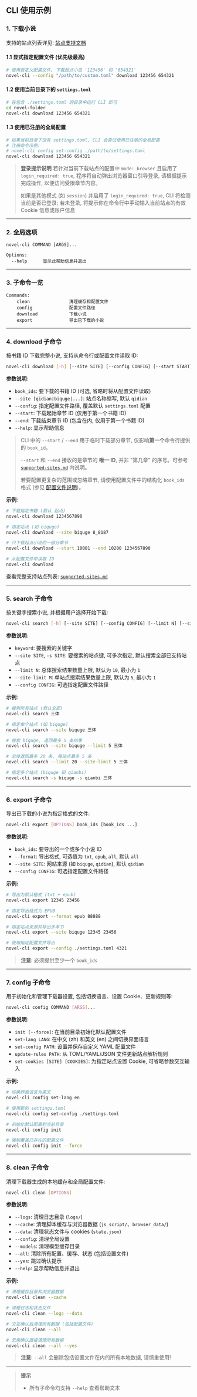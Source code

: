## CLI 使用示例

### 1. 下载小说

支持的站点列表详见: [站点支持文档](./4-supported-sites.md)

#### 1.1 显式指定配置文件 (优先级最高)

```bash
# 使用自定义配置文件, 下载起点小说 '123456' 和 '654321'
novel-cli --config "/path/to/custom.toml" download 123456 654321
```

#### 1.2 使用当前目录下的 `settings.toml`

```bash
# 在包含 ./settings.toml 的目录中运行 CLI 即可
cd novel-folder
novel-cli download 123456 654321
```

#### 1.3 使用已注册的全局配置

```bash
# 如果当前目录下没有 settings.toml, CLI 会尝试使用已注册的全局配置
# 注册命令示例:
# novel-cli config set-config ./path/to/settings.toml
novel-cli download 123456 654321
```

> **登录提示说明**
> 若针对当前下载站点的配置中 `mode: browser` 且启用了 `login_required: true`, 程序将自动弹出浏览器窗口引导登录,
> 请根据提示完成操作, 以便访问受限章节内容。
>
> 如果是其他模式 (如 `session`) 并启用了 `login_required: true`, CLI 将检测当前是否已登录;
> 若未登录, 将提示你在命令行中手动输入当前站点的有效 Cookie 信息或账户信息

---

### 2. 全局选项

```text
novel-cli COMMAND [ARGS]...

Options:
  --help      显示此帮助信息并退出
```

---

### 3. 子命令一览

```text
Commands:
    clean               清理缓存和配置文件
    config              配置文件路径
    download            下载小说
    export              导出已下载的小说
```

---

### 4. download 子命令

按书籍 ID 下载完整小说, 支持从命令行或配置文件读取 ID:

```bash
novel-cli download [-h] [--site SITE] [--config CONFIG] [--start START] [--end END] [book_ids ...]
```

**参数说明**:

* `book_ids`: 要下载的书籍 ID (可选, 省略时将从配置文件读取)
* `--site [qidian|biquge|...]`: 站点名称缩写, 默认 `qidian`
* `--config`: 指定配置文件路径, 覆盖默认 `settings.toml` 配置
* `--start`: 下载起始章节 ID (仅用于第一个书籍 ID)
* `--end`: 下载结束章节 ID (包含在内, 仅用于第一个书籍 ID)
* `--help`: 显示帮助信息

> CLI 中的 `--start` / `--end` 用于临时下载部分章节, 仅影响**第一个**命令行提供的 `book_id`。
>
> `--start` 和 `--end` 接收的是章节的 **唯一 ID**, 并非 "第几章" 的序号。可参考 [`supported-sites.md`](./4-supported-sites.md) 内说明。
>
> 若要配置更复杂的范围或忽略章节, 请使用配置文件中的结构化 `book_ids` 格式 (参见 [配置文件说明](./3-settings-schema.md))。

**示例**:

```bash
# 下载指定书籍 (默认 起点)
novel-cli download 1234567890

# 指定站点 (如 biquge)
novel-cli download --site biquge 8_8187

# 只下载起点小说的一部分章节
novel-cli download --start 10001 --end 10200 1234567890

# 从配置文件中读取 ID
novel-cli download
```

查看完整支持站点列表: [`supported-sites.md`](./4-supported-sites.md)

---

### 5. search 子命令

按关键字搜索小说, 并根据用户选择开始下载:

```bash
novel-cli search [-h] [--site SITE] [--config CONFIG] [--limit N] [--site-limit M] keyword
```

**参数说明**:

* `keyword`: 要搜索的关键字
* `--site SITE`, `-s SITE`: 要搜索的站点键, 可多次指定, 默认搜索全部已支持站点
* `--limit N`: 总体搜索结果数量上限, 默认为 `10`, 最小为 `1`
* `--site-limit M`: 单站点搜索结果数量上限, 默认为 `5`, 最小为 `1`
* `--config CONFIG`: 可选指定配置文件路径

**示例**:

```bash
# 搜索所有站点 (默认全部)
novel-cli search 三体

# 指定单个站点 (如 biquge)
novel-cli search --site biquge 三体

# 搜索 biquge, 返回最多 5 条结果
novel-cli search --site biquge --limit 5 三体

# 总体返回最多 20 条, 每站点最多 5 条
novel-cli search --limit 20 --site-limit 5 三体

# 指定多个站点 (biquge 和 qianbi)
novel-cli search -s biquge -s qianbi 三体
```

---

### 6. export 子命令

导出已下载的小说为指定格式的文件:

```bash
novel-cli export [OPTIONS] book_ids [book_ids ...]
```

**参数说明**:

* `book_ids`: 要导出的一个或多个小说 ID
* `--format`: 导出格式, 可选值为 `txt`, `epub`, `all`, 默认 `all`
* `--site SITE`: 网站来源 (如 `biquge`, `qidian`), 默认 `qidian`
* `--config CONFIG`: 可选指定配置文件路径

**示例:**

```bash
# 导出为默认格式 (txt + epub)
novel-cli export 12345 23456

# 指定导出格式为 EPUB
novel-cli export --format epub 88888

# 指定站点来源并导出多本书
novel-cli export --site biquge 12345 23456

# 使用指定配置文件导出
novel-cli export --config ./settings.toml 4321
```

> **注意**: 必须提供至少一个 `book_ids`

---

### 7. config 子命令

用于初始化和管理下载器设置, 包括切换语言、设置 Cookie、更新规则等:

```bash
novel-cli config COMMAND [ARGS]...
```

**参数说明**:

* `init [--force]`: 在当前目录初始化默认配置文件
* `set-lang LANG`: 在中文 (zh) 和英文 (en) 之间切换界面语言
* `set-config PATH`: 设置并保存自定义 YAML 配置文件
* `update-rules PATH`: 从 TOML/YAML/JSON 文件更新站点解析规则
* `set-cookies [SITE] [COOKIES]`: 为指定站点设置 Cookie, 可省略参数交互输入

**示例:**

```bash
# 切换界面语言为英文
novel-cli config set-lang en

# 使用新的 settings.toml
novel-cli config set-config ./settings.toml

# 初始化默认配置到当前目录
novel-cli config init

# 强制覆盖已存在的配置文件
novel-cli config init --force
```

---

### 8. clean 子命令

清理下载器生成的本地缓存和全局配置文件:

```bash
novel-cli clean [OPTIONS]
```

**参数说明**:

* `--logs`: 清理日志目录 (`logs/`)
* `--cache`: 清理脚本缓存与浏览器数据 (`js_script/`、`browser_data/`)
* `--data`: 清理状态文件与 cookies (`state.json`)
* `--config`: 清理全局设置
* `--models`: 清理模型缓存目录
* `--all`: 清除所有配置、缓存、状态 (包括设置文件)
* `--yes`: 跳过确认提示
* `--help`: 显示帮助信息并退出

**示例:**

```bash
# 清理缓存目录和浏览器数据
novel-cli clean --cache

# 清理日志和状态文件
novel-cli clean --logs --data

# 交互确认后清理所有数据 (包括配置文件)
novel-cli clean --all

# 无需确认直接清理所有数据
novel-cli clean --all --yes
```

> **注意**: `--all` 会删除包括设置文件在内的所有本地数据, 请慎重使用!

---

> **提示**
>
> * 所有子命令均支持 `--help` 查看帮助文本
